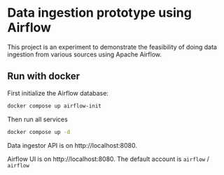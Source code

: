 # Data ingestion prototype using Airflow

This project is an experiment to demonstrate the feasibility of doing data ingestion from various sources using Apache Airflow.

## Run with docker

First initialize the Airflow database:

```bash
docker compose up airflow-init
```

Then run all services
```bash
docker compose up -d
```

Data ingestor API is on http://localhost:8080.

Airflow UI is on http://localhost:8080.
The default account is `airflow` / `airflow`

